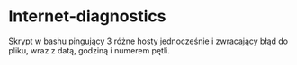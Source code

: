 # Internet-diagnostics
Skrypt w bashu pingujący 3 różne hosty jednocześnie i zwracający błąd do pliku, wraz z datą, godziną i numerem pętli.
